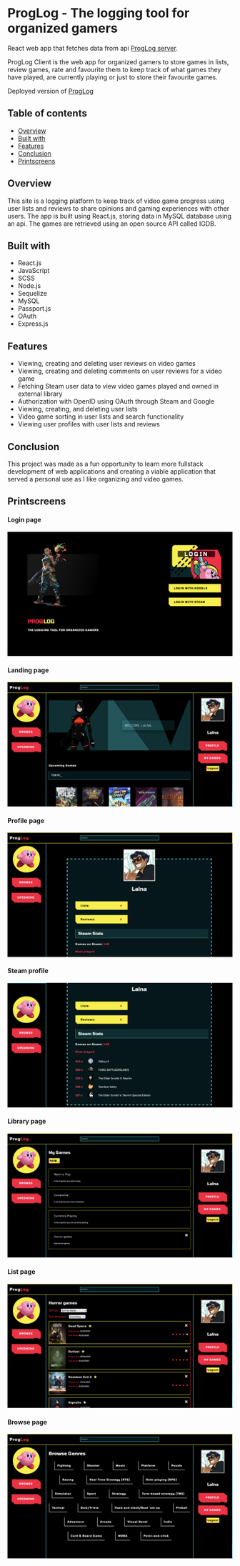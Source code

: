 # ProgLog - The logging tool for organized gamers

React web app that fetches data from api <a href="https://github.com/juliajespersdotter/proglog-server">ProgLog server</a>.

ProgLog Client is the web app for organized gamers to store games in lists, review games, rate and favourite them to keep track of what games they have played, are currently playing or just to store their favourite games.

Deployed version of [ProgLog](https://proglog.netlify.app/)

## Table of contents

-   [Overview](#overview)
-   [Built with](#built-with)
-   [Features](#features)
-   [Conclusion](#conclusion)
-   [Printscreens](#printscreens)

## Overview

This site is a logging platform to keep track of video game progress using user lists and reviews to share opinions and gaming experiences with other users. The app is built using React.js, storing data in MySQL database using an api. The games are retrieved using an open source API called IGDB. 

## Built with

-   React.js
-   JavaScript
-   SCSS
-   Node.js
-   Sequelize
-   MySQL
-   Passport.js
-   OAuth
-   Express.js

## Features

-   Viewing, creating and deleting user reviews on video games
-   Viewing, creating and deleting comments on user reviews for a video game
-   Fetching Steam user data to view video games played and owned in external library
-   Authorization with OpenID using OAuth through Steam and Google
-   Viewing, creating, and deleting user lists
-   Video game sorting in user lists and search functionality
-   Viewing user profiles with user lists and reviews

## Conclusion

This project was made as a fun opportunity to learn more fullstack development of web applications and creating a viable application that served a personal use as I like organizing and video games. 

## Printscreens

#### Login page
<img src="public/images/screens/loginscreen.png/">

#### Landing page
<img src="public/images/screens/landingscreen.png/">

#### Profile page
<img src="public/images/screens/profilescreen.png/">

#### Steam profile
<img src="public/images/screens/steamprofile.png/">

#### Library page
<img src="public/images/screens/libraryscreen.png/">

#### List page
<img src="public/images/screens/listscreen.png/">

#### Browse page
<img src="public/images/screens/browsescreen.png/">


